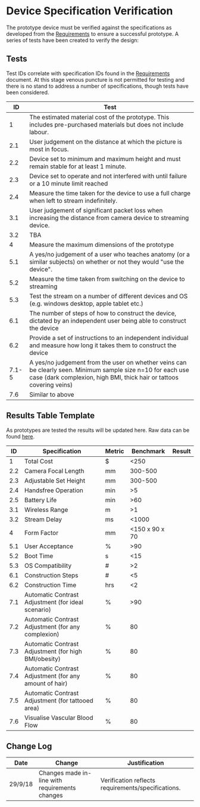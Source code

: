 # Device Specification Verification
The prototype device must be verified against the specifications as developed from the [Requirements](REQUIREMENTS.md) to ensure a successful prototype. A series of tests have been created to verify the design:

## Tests
Test IDs correlate with specification IDs found in the [Requirements](REQUIREMENTS.md) document. At this stage venous puncture is not permitted for testing and there is no stand to address a number of specifications, though tests have been considered.

| ID | Test |
| --- | --- |
| 1 | The estimated material cost of the prototype. This includes pre-purchased materials but does not include labour. |
| 2.1 | User judgement on the distance at which the picture is most in focus. |
| 2.2 | Device set to minimum and maximum height and must remain stable for at least 1 minute. |
| 2.3 | Device set to operate and not interfered with until failure or a 10 minute limit reached |
| 2.4 | Measure the time taken for the device to use a full charge when left to stream indefinitely. |
| 3.1 | User judgement of significant packet loss when increasing the distance from camera device to streaming device. |
| 3.2 | TBA |
| 4 | Measure the maximum dimensions of the prototype |
| 5.1 | A yes/no judgement of a user who teaches anatomy (or a similar subjects) on whether or not they would "use the device". |
| 5.2 | Measure the time taken from switching on the device to streaming |
| 5.3 | Test the stream on a number of different devices and OS (e.g. windows desktop, apple tablet etc.) |
| 6.1 | The number of steps of how to construct the device, dictated by an independent user being able to construct the device |
| 6.2 | Provide a set of instructions to an independent individual and measure how long it takes them to construct the device |
| 7.1-5 | A yes/no judgement from the user on whether veins can be clearly seen. Minimum sample size n=10 for each use case (dark complexion, high BMI, thick hair or tattoos covering veins) |
| 7.6 | Similar to above |

## Results Table Template
As prototypes are tested the results will be updated here. Raw data can be found [here](https://docs.google.com/spreadsheets/d/18sSy89GIRTKhPBCF92-t4Pr2AGmHzw_IFHvKGeLFWAo/edit?usp=sharing).

| ID | Specification | Metric | Benchmark | Result |
| --- | --- | --- | --- | --- |
| 1 | Total Cost | $ | <250 | |
| 2.2 | Camera Focal Length | mm | 300-500 | |
| 2.3 | Adjustable Set Height | mm | 300-500 | |
| 2.4 | Handsfree Operation | min | >5 | |
| 2.5 | Battery Life | min | >60 | |
| 3.1 | Wireless Range | m | >1 | |
| 3.2 | Stream Delay | ms | <1000 | |
| 4 | Form Factor | mm | <150 x 90 x 70 | |
| 5.1 | User Acceptance | % | >90 | |
| 5.2 | Boot Time | s | <15 | |
| 5.3 | OS Compatibility | # | >2 | |
| 6.1 | Construction Steps | # | <5 | |
| 6.2 | Construction Time | hrs | <2 | |
| 7.1 | Automatic Contrast Adjustment (for ideal scenario) | % | >90 | |
| 7.2 | Automatic Contrast Adjustment (for any complexion) | % | 80 | |
| 7.3 | Automatic Contrast Adjustment (for high BMI/obesity) | % | 80 | |
| 7.4 | Automatic Contrast Adjustment (for any amount of hair) | % | 80 | |
| 7.5 | Automatic Contrast Adjustment (for tattooed area) | % | 80 | |
| 7.6 | Visualise Vascular Blood Flow | % | 80 | |

## Change Log
| Date | Change | Justification |
| --- | --- | --- |
| 29/9/18 | Changes made in-line with requirements changes | Verification reflects requirements/specifications. |
